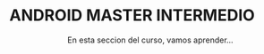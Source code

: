 # ANDROID MASTER INTERMEDIO 

<p align="center">
    En esta seccion del curso, vamos aprender...
</p>